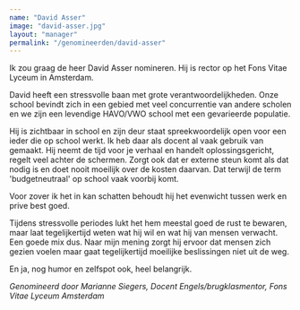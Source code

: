 ```yaml
---
name: "David Asser"
image: "david-asser.jpg"
layout: "manager"
permalink: "/genomineerden/david-asser"
---
```

Ik zou graag de heer David Asser nomineren. Hij is rector op het Fons Vitae Lyceum in Amsterdam.

David heeft een stressvolle baan met grote verantwoordelijkheden. Onze school bevindt zich in een gebied met veel concurrentie van andere scholen en we zijn een levendige HAVO/VWO school met een gevarieerde populatie.

Hij is zichtbaar in school en zijn deur staat spreekwoordelijk open voor een ieder die op school werkt. Ik heb daar als docent al vaak gebruik van gemaakt. Hij neemt de tijd voor je verhaal en handelt oplossingsgericht, regelt veel achter de schermen.  Zorgt ook dat er externe steun komt als dat nodig is en doet nooit moeilijk over de kosten daarvan. Dat terwijl de term 'budgetneutraal' op school vaak voorbij komt.

Voor zover ik het in kan schatten behoudt hij het evenwicht tussen werk en prive best goed.

Tijdens stressvolle periodes lukt het hem meestal goed de rust te bewaren, maar laat tegelijkertijd weten wat hij wil en wat hij van mensen verwacht. Een goede mix dus. Naar mijn mening zorgt hij ervoor dat mensen zich gezien voelen maar gaat tegelijkertijd moeilijke beslissingen niet uit de weg.

En ja, nog humor en zelfspot ook, heel belangrijk.

_Genomineerd door Marianne Siegers, Docent Engels/brugklasmentor, Fons Vitae Lyceum Amsterdam_
